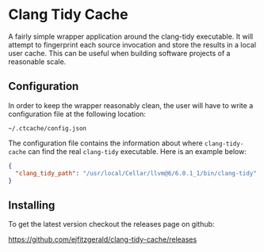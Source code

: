 # Clang Tidy Cache

A fairly simple wrapper application around the clang-tidy executable. It will attempt to fingerprint each source invocation and store the results in a local user cache. This can be useful when building software projects of a reasonable scale.

## Configuration

In order to keep the wrapper reasonably clean, the user will have to write a configuration file at the following location:

`~/.ctcache/config.json`

The configuration file contains the information about where `clang-tidy-cache` can find the real `clang-tidy` executable. Here is an example below:

```json
{
  "clang_tidy_path": "/usr/local/Cellar/llvm@6/6.0.1_1/bin/clang-tidy"
}
```

## Installing

To get the latest version checkout the releases page on github:

https://github.com/ejfitzgerald/clang-tidy-cache/releases
